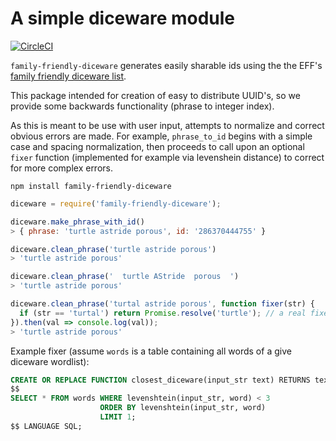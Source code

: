 # A simple diceware module
[![CircleCI](https://circleci.com/gh/JacksonKearl/family-friendly-diceware.svg?style=svg)](https://circleci.com/gh/JacksonKearl/family-friendly-diceware)

`family-friendly-diceware` generates easily sharable ids using the the EFF's [family friendly diceware list](https://www.eff.org/deeplinks/2016/07/new-wordlists-random-passphrases).

This package intended for creation of easy to distribute UUID's, so we provide some backwards functionality (phrase to integer index).

As this is meant to be use with user input, attempts to normalize and correct obvious errors are made. For example, `phrase_to_id` begins
with a simple case and spacing normalization, then proceeds to call upon an optional `fixer` function (implemented for example via levenshein distance) to correct for more complex errors.

```
npm install family-friendly-diceware
```

```javascript
diceware = require('family-friendly-diceware');

diceware.make_phrase_with_id()
> { phrase: 'turtle astride porous', id: '286370444755' }

diceware.clean_phrase('turtle astride porous')
> 'turtle astride porous'

diceware.clean_phrase('  turtle AStride  porous  ')
> 'turtle astride porous'

diceware.clean_phrase('turtal astride porous', function fixer(str) {
  if (str == 'turtal') return Promise.resolve('turtle'); // a real fixer should follow same convention of returning closest string
}).then(val => console.log(val));
> 'turtle astride porous'
```

Example fixer (assume `words` is a table containing all words of a give diceware wordlist):
```sql
CREATE OR REPLACE FUNCTION closest_diceware(input_str text) RETURNS text AS
$$
SELECT * FROM words WHERE levenshtein(input_str, word) < 3
                    ORDER BY levenshtein(input_str, word)
                    LIMIT 1;
$$ LANGUAGE SQL;
```
